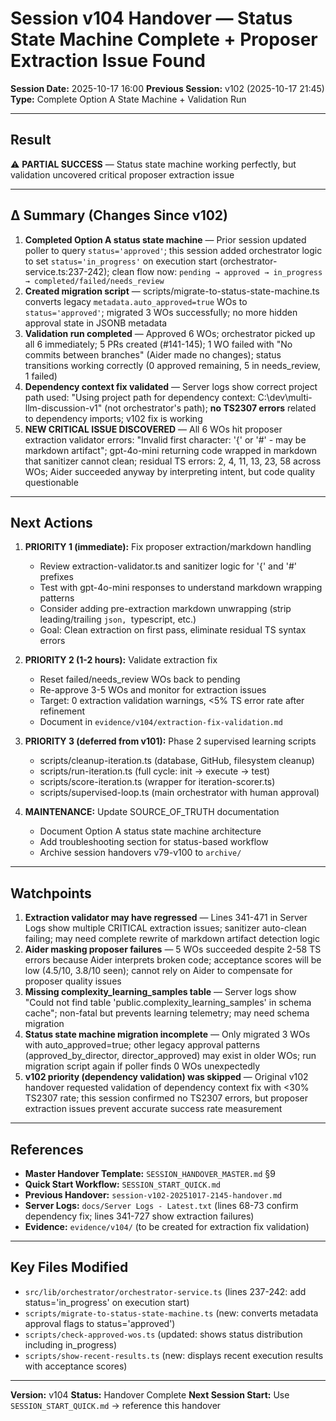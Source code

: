 # Session v104 Handover — Status State Machine Complete + Proposer Extraction Issue Found

**Session Date:** 2025-10-17 16:00
**Previous Session:** v102 (2025-10-17 21:45)
**Type:** Complete Option A State Machine + Validation Run

---

## Result

⚠️ **PARTIAL SUCCESS** — Status state machine working perfectly, but validation uncovered critical proposer extraction issue

---

## Δ Summary (Changes Since v102)

1. **Completed Option A status state machine** — Prior session updated poller to query `status='approved'`; this session added orchestrator logic to set `status='in_progress'` on execution start (orchestrator-service.ts:237-242); clean flow now: `pending → approved → in_progress → completed/failed/needs_review`
2. **Created migration script** — scripts/migrate-to-status-state-machine.ts converts legacy `metadata.auto_approved=true` WOs to `status='approved'`; migrated 3 WOs successfully; no more hidden approval state in JSONB metadata
3. **Validation run completed** — Approved 6 WOs; orchestrator picked up all 6 immediately; 5 PRs created (#141-145); 1 WO failed with "No commits between branches" (Aider made no changes); status transitions working correctly (0 approved remaining, 5 in needs_review, 1 failed)
4. **Dependency context fix validated** — Server logs show correct project path used: "Using project path for dependency context: C:\dev\multi-llm-discussion-v1" (not orchestrator's path); **no TS2307 errors** related to dependency imports; v102 fix is working
5. **NEW CRITICAL ISSUE DISCOVERED** — All 6 WOs hit proposer extraction validator errors: "Invalid first character: '{' or '#' - may be markdown artifact"; gpt-4o-mini returning code wrapped in markdown that sanitizer cannot clean; residual TS errors: 2, 4, 11, 13, 23, 58 across WOs; Aider succeeded anyway by interpreting intent, but code quality questionable

---

## Next Actions

1. **PRIORITY 1 (immediate):** Fix proposer extraction/markdown handling
   - Review extraction-validator.ts and sanitizer logic for '{' and '#' prefixes
   - Test with gpt-4o-mini responses to understand markdown wrapping patterns
   - Consider adding pre-extraction markdown unwrapping (strip leading/trailing ```json, ```typescript, etc.)
   - Goal: Clean extraction on first pass, eliminate residual TS syntax errors

2. **PRIORITY 2 (1-2 hours):** Validate extraction fix
   - Reset failed/needs_review WOs back to pending
   - Re-approve 3-5 WOs and monitor for extraction issues
   - Target: 0 extraction validation warnings, <5% TS error rate after refinement
   - Document in `evidence/v104/extraction-fix-validation.md`

3. **PRIORITY 3 (deferred from v101):** Phase 2 supervised learning scripts
   - scripts/cleanup-iteration.ts (database, GitHub, filesystem cleanup)
   - scripts/run-iteration.ts (full cycle: init → execute → test)
   - scripts/score-iteration.ts (wrapper for iteration-scorer.ts)
   - scripts/supervised-loop.ts (main orchestrator with human approval)

4. **MAINTENANCE:** Update SOURCE_OF_TRUTH documentation
   - Document Option A status state machine architecture
   - Add troubleshooting section for status-based workflow
   - Archive session handovers v79-v100 to `archive/`

---

## Watchpoints

1. **Extraction validator may have regressed** — Lines 341-471 in Server Logs show multiple CRITICAL extraction issues; sanitizer auto-clean failing; may need complete rewrite of markdown artifact detection logic
2. **Aider masking proposer failures** — 5 WOs succeeded despite 2-58 TS errors because Aider interprets broken code; acceptance scores will be low (4.5/10, 3.8/10 seen); cannot rely on Aider to compensate for proposer quality issues
3. **Missing complexity_learning_samples table** — Server logs show "Could not find table 'public.complexity_learning_samples' in schema cache"; non-fatal but prevents learning telemetry; may need schema migration
4. **Status state machine migration incomplete** — Only migrated 3 WOs with auto_approved=true; other legacy approval patterns (approved_by_director, director_approved) may exist in older WOs; run migration script again if poller finds 0 WOs unexpectedly
5. **v102 priority (dependency validation) was skipped** — Original v102 handover requested validation of dependency context fix with <30% TS2307 rate; this session confirmed no TS2307 errors, but proposer extraction issues prevent accurate success rate measurement

---

## References

- **Master Handover Template:** `SESSION_HANDOVER_MASTER.md` §9
- **Quick Start Workflow:** `SESSION_START_QUICK.md`
- **Previous Handover:** `session-v102-20251017-2145-handover.md`
- **Server Logs:** `docs/Server Logs - Latest.txt` (lines 68-73 confirm dependency fix; lines 341-727 show extraction failures)
- **Evidence:** `evidence/v104/` (to be created for extraction fix validation)

---

## Key Files Modified

- `src/lib/orchestrator/orchestrator-service.ts` (lines 237-242: add status='in_progress' on execution start)
- `scripts/migrate-to-status-state-machine.ts` (new: converts metadata approval flags to status='approved')
- `scripts/check-approved-wos.ts` (updated: shows status distribution including in_progress)
- `scripts/show-recent-results.ts` (new: displays recent execution results with acceptance scores)

---

**Version:** v104
**Status:** Handover Complete
**Next Session Start:** Use `SESSION_START_QUICK.md` → reference this handover
